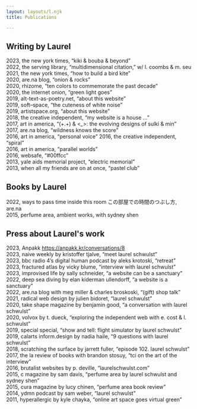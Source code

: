 ```yaml
---
layout: layouts/l.njk
title: Publications

---
```


## Writing by Laurel

2023, the new york times, “kiki & bouba & beyond”<br>
2022, the serving library, “multidimensional citation,” w/ l. coombs & m. seu<br>
2021, the new york times, “how to build a bird kite”<br>
2020, are.na blog, “onion & rocks”<br>
2020, rhizome, “ten colors to commemorate the past decade”<br>
2020, the internet onion, “green light goes”<br>
2019, alt-text-as-poetry.net, “about this website”<br>
2019, soft–space, “the cuteness of white noise”<br>
2019, artistspace.org, “about this website”<br>
2018, the creative independent, “my website is a house …”<br>
2017, art in america, “(+.+) & <*_*>: the evolving designs of sulki & min”<br>
2017, are.na blog, “wildness knows the score”<br>
2016, art in america, “personal voice”
2016, the creative independent, “spiral”<br>
2016, art in america, “parallel worlds”<br>
2016, websafe, “#00ffcc”<br>
2013, yale aids memorial project, “electric memorial”<br>
2013, when all my friends are on at once, “pastel club”

## Books by Laurel

2022, ways to pass time inside this room この部屋での時間のつぶし⽅, are.na<br>
2015, perfume area, ambient works, with sydney shen

## Press about Laurel's work

2023, Anpakk https://anpakk.kr/conversations/8<br>
2023, naive weekly by kristoffer tjalve, “meet laurel schwulst”<br>
2023, bbc radio 4’s digital human podcast by aleks krotoski, “retreat”<br>
2023, fractured atlas by vicky blume, “interview with laurel schwulst”<br>
2023, improvised life by sally schneider, “a website can be a sanctuary”<br>
2022, deep sea diving by elan kiderman ullendorff, “a website is a sanctuary”<br>
2022, are.na blog with meg miller & charles broskoski, “(gift) shop talk”<br>
2021, radical web design by julien bidoret, “laurel schwulst”<br>
2020, take shape magazine by benjamin good, “a conversation with laurel schwulst”<br>
2020, volvox by t. dueck, “exploring the independent web with e. cost & l. schwulst”<br>
2019, special special, “show and tell: flight simulator by laurel schwulst”<br>
2019, calarts inform.design by nadia haile, “9 questions with laurel schwulst”<br>
2018, scratching the surface by jarrett fuller, “episode 102. laurel schwulst”<br>
2017, the la review of books with brandon stosuy, “tci on the art of the interview”<br>
2016, brutalist websites by p. deville, “laurelschwulst.com”<br>
2015, c magazine by sam davis, “perfume area by laurel schwulst and sydney shen”<br>
2015, cura magazine by lucy chinen, “perfume area book review”<br>
2014, ydmn podcast by sam weber, “laurel schwulst”<br>
2011, hyperallergic by kyle chayka, “online art space goes virtual green”